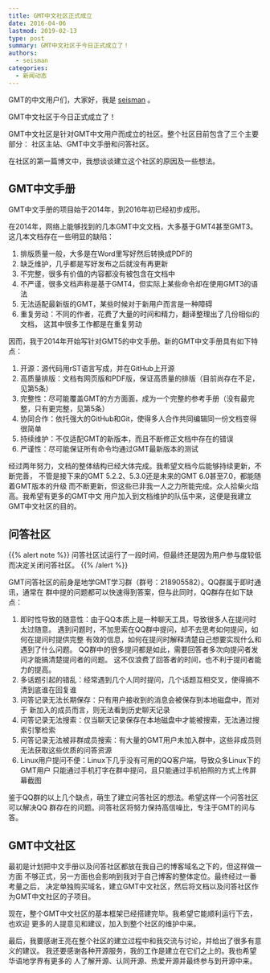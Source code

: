 ```yaml
---
title: GMT中文社区正式成立
date: 2016-04-06
lastmod: 2019-02-13
type: post
summary: GMT中文社区于今日正式成立了！
authors:
  - seisman
categories:
  - 新闻动态
---
```


GMT的中文用户们，大家好，我是 [seisman](https://seisman.info) 。

GMT中文社区于今日正式成立了！

GMT中文社区是针对GMT中文用户而成立的社区。整个社区目前包含了三个主要部分：
社区主站、GMT中文手册和问答社区。

在社区的第一篇博文中，我想谈谈建立这个社区的原因及一些想法。

## GMT中文手册

GMT中文手册的项目始于2014年，到2016年初已经初步成形。

在2014年，网络上能够找到的几本GMT中文文档，大多基于GMT4甚至GMT3。
这几本文档存在一些明显的缺陷：

1. 排版质量一般，大多是在Word里写好然后转换成PDF的
2. 缺乏维护，几乎都是写好发布之后就没有再更新
3. 不完整，很多有价值的内容都没有被包含在文档中
4. 不严谨，很多文档声称是基于GMT4，但实际上某些命令却在使用GMT3的语法
5. 无法适配最新版的GMT，某些时候对于新用户而言是一种障碍
6. 重复劳动：不同的作者，花费了大量的时间和精力，翻译整理出了几份相似的文档，
   这其中很多工作都是在重复劳动

因而，我于2014年开始写针对GMT5的中文手册。新的GMT中文手册具有如下特点：

1. 开源：源代码用rST语言写成，并在GitHub上开源
2. 高质量排版：文档有网页版和PDF版，保证高质量的排版（目前尚存在不足，见第5条）
3. 完整性：尽可能覆盖GMT的方方面面，成为一个完整的参考手册（没有最完整，只有更完整，见第5条）
4. 协同合作：依托强大的GitHub和Git，使得多人合作共同编辑同一份文档变得很简单
5. 持续维护：不仅适配GMT的新版本，而且不断修正文档中存在的错误
6. 严谨性：尽可能保证所有命令均通过GMT最新版本的测试

经过两年努力，文档的整体结构已经大体完成。我希望文档今后能够持续更新，不断完善，
不管是接下来的GMT 5.2.2、5.3.0还是未来的GMT 6.0甚至7.0，都能随着GMT版本的升级
而不断更新，但这些已非我一人之力所能完成。众人拾柴火焰高。我希望有更多的GMT中文
用户加入到文档维护的队伍中来，这便是我建立GMT中文社区的目的。

## 问答社区

{{% alert note %}}
问答社区试运行了一段时间，但最终还是因为用户参与度较低而决定关闭问答社区。
{{% /alert %}}

GMT问答社区的前身是地学GMT学习群（群号：218905582）。QQ群属于即时通讯，通常在
群中提的问题都可以快速得到答案，但与此同时，QQ群存在如下缺点：

1.  即时性导致的随意性：由于QQ本质上是一种聊天工具，导致很多人在提问时太过随意。
    遇到问题时，不加思索在QQ群中提问，却不去思考如何提问，如何在提问时提供完整
    有效的信息，如何在提问时解释清楚自己想要实现什么和遇到了什么问题。
    QQ群中的很多提问都是如此，需要回答者多次向提问者发问才能搞清楚提问者的问题。
    这不仅浪费了回答者的时间，也不利于提问者能力的提高。
2.  多话题引起的错乱：经常遇到几个人同时提问，几个话题互相交叉，使得搞不清到底谁在回复谁
3.  问答记录无法长期保存：只有用户接收到的消息会被保存到本地磁盘中，而对于
    新加入的成员而言，则无法看到历史聊天记录
4.  问答记录无法搜索：仅当聊天记录保存在本地磁盘中才能被搜索，无法通过搜索引擎检索
5.  问答记录无法被非群成员搜索：有大量的GMT用户未加入群中，这些非成员则无法获取这些优质的问答资源
6.  Linux用户提问不便：Linux下几乎没有可用的QQ客户端，导致众多Linux下的GMT用户
    只能通过手机打字在群中提问，且只能通过手机拍照的方式上传屏幕截图

鉴于QQ群的以上几个缺点，萌生了建立问答社区的想法。希望这样一个问答社区可以解决QQ
群存在的问题。问答社区将努力保持高信噪比，专注于GMT的问与答。

## GMT中文社区

最初是计划把中文手册以及问答社区都放在我自己的博客域名之下的，但这样做一方面
不够正式，另一方面也会影响到我对于自己博客的整体定位。最终经过一番考量之后，
决定单独购买域名，建立GMT中文社区，然后将文档以及问答社区作为GMT中文社区的子项目。

现在，整个GMT中文社区的基本框架已经搭建完毕。我希望它能顺利运行下去，也欢迎
更多的人提意见和建议，加入到整个社区的维护中来。

最后，我要感谢王亮在整个社区的建立过程中和我交流与讨论，并给出了很多有意义的建议。
我还要感谢各种开源服务，我的工作是建立在它们之上的。我也希望华语地学界有更多的
人了解开源、认同开源、热爱开源并最终参与到开源中来。
